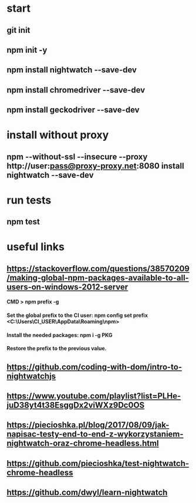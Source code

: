 # start
## git init
## npm init -y
## npm install nightwatch --save-dev
## npm install chromedriver --save-dev
## npm install geckodriver --save-dev

# install without proxy
## npm --without-ssl --insecure --proxy http://user:pass@proxy-proxy.net:8080 install nightwatch --save-dev

# run tests
## npm test

# useful links
## https://stackoverflow.com/questions/38570209/making-global-npm-packages-available-to-all-users-on-windows-2012-server
#### CMD > npm prefix -g
#### Set the global prefix to the CI user: npm config set prefix <C:\Users\CI_USER\AppData\Roaming\npm>
#### Install the needed packages: npm i -g PKG
#### Restore the prefix to the previous value.


## https://github.com/coding-with-dom/intro-to-nightwatchjs
## https://www.youtube.com/playlist?list=PLHe-juD38yt4t38EsggDx2viWXz9Dc0OS
## https://piecioshka.pl/blog/2017/08/09/jak-napisac-testy-end-to-end-z-wykorzystaniem-nightwatch-oraz-chrome-headless.html
## https://github.com/piecioshka/test-nightwatch-chrome-headless
## https://github.com/dwyl/learn-nightwatch